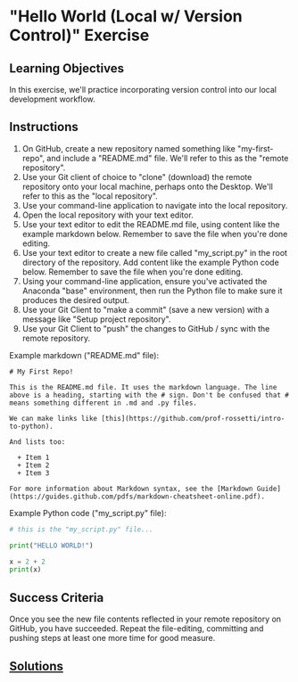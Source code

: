 # "Hello World (Local w/ Version Control)" Exercise

## Learning Objectives

In this exercise, we'll practice incorporating version control into our local development workflow.

## Instructions

  1. On GitHub, create a new repository named something like "my-first-repo", and include a "README.md" file. We'll refer to this as the "remote repository".
  2. Use your Git client of choice to "clone" (download) the remote repository onto your local machine, perhaps onto the Desktop. We'll refer to this as the "local repository".
  3. Use your command-line application to navigate into the local repository.
  4. Open the local repository with your text editor.
  5. Use your text editor to edit the README.md file, using content like the example markdown below. Remember to save the file when you're done editing.
  6. Use your text editor to create a new file called "my_script.py" in the root directory of the repository. Add content like the example Python code below. Remember to save the file when you're done editing.
  7. Using your command-line application, ensure you've activated the Anaconda "base" environment, then run the Python file to make sure it produces the desired output.
  8. Use your Git Client to "make a commit" (save a new version) with a message like "Setup project repository".
  9. Use your Git Client to "push" the changes to GitHub / sync with the remote repository.


Example markdown ("README.md" file):

```
# My First Repo!

This is the README.md file. It uses the markdown language. The line above is a heading, starting with the # sign. Don't be confused that # means something different in .md and .py files.

We can make links like [this](https://github.com/prof-rossetti/intro-to-python).

And lists too:

  + Item 1
  + Item 2
  + Item 3

For more information about Markdown syntax, see the [Markdown Guide](https://guides.github.com/pdfs/markdown-cheatsheet-online.pdf).
```

Example Python code ("my_script.py" file):

```py
# this is the "my_script.py" file...

print("HELLO WORLD!")

x = 2 + 2
print(x)
```

## Success Criteria

Once you see the new file contents reflected in your remote repository on GitHub, you have succeeded. Repeat the file-editing, committing and pushing steps at least one more time for good measure.


## [Solutions](version-control-solutions.md)

